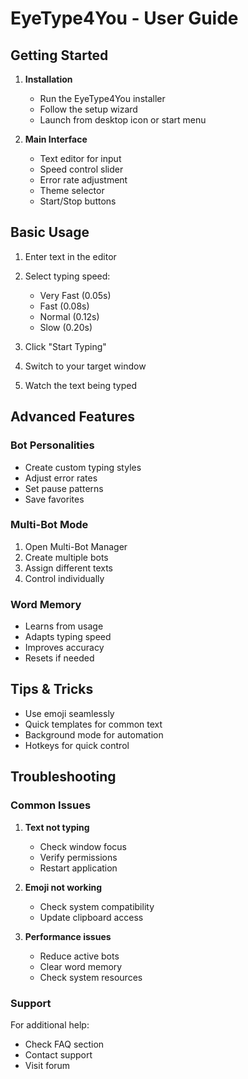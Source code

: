 # EyeType4You - User Guide

## Getting Started

1. **Installation**

   - Run the EyeType4You installer
   - Follow the setup wizard
   - Launch from desktop icon or start menu

2. **Main Interface**

   - Text editor for input
   - Speed control slider
   - Error rate adjustment
   - Theme selector
   - Start/Stop buttons

## Basic Usage

1. Enter text in the editor
2. Select typing speed:
   - Very Fast (0.05s)
   - Fast (0.08s)
   - Normal (0.12s)
   - Slow (0.20s)

3. Click "Start Typing"
4. Switch to your target window
5. Watch the text being typed

## Advanced Features

### Bot Personalities

- Create custom typing styles
- Adjust error rates
- Set pause patterns
- Save favorites

### Multi-Bot Mode

1. Open Multi-Bot Manager
2. Create multiple bots
3. Assign different texts
4. Control individually

### Word Memory

- Learns from usage
- Adapts typing speed
- Improves accuracy
- Resets if needed

## Tips & Tricks

- Use emoji seamlessly
- Quick templates for common text
- Background mode for automation
- Hotkeys for quick control

## Troubleshooting

### Common Issues

1. **Text not typing**

   - Check window focus
   - Verify permissions
   - Restart application

2. **Emoji not working**

   - Check system compatibility
   - Update clipboard access

3. **Performance issues**

   - Reduce active bots
   - Clear word memory
   - Check system resources

### Support

For additional help:

- Check FAQ section
- Contact support
- Visit forum
